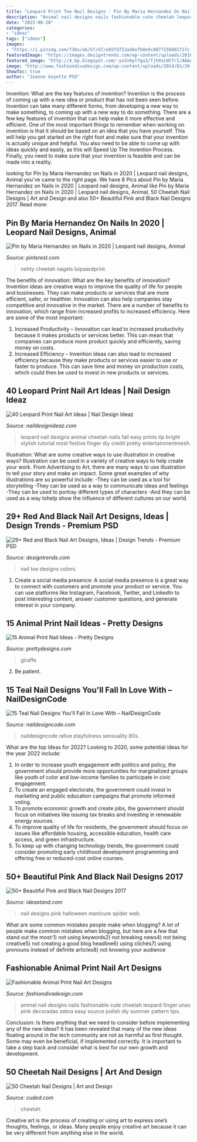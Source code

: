 ```yaml
---
title: "Leopard Print Toe Nail Designs : Pin By Maria Hernandez On Nails In 2020"
description: "Animal nail designs nails fashionable cute cheetah leopard finger unas pink decoradas zebra easy source polish diy summer pattern tips"
date: "2023-08-28"
categories:
- "ideas"
tags: ["ideas"]
images:
- "https://i.pinimg.com/736x/e6/5f/d7/e65fd752a46efb0e9c0877156881f1fc.jpg"
featuredImage: "https://images.designtrends.com/wp-content/uploads/2016/02/20074311/Toe-Nail-Design-with-Black-and-Red-Colors.jpg"
featured_image: "http://4.bp.blogspot.com/-yxIn6plYguI/Tjh9sLNtTrI/AAAAAAAAA0M/HdTh-Oh_mSo/s1600/leopard%2Bprint%2Bnails%2B005.jpg"
image: "http://www.fashiondivadesign.com/wp-content/uploads/2014/01/30-fierce-animal-print-nails.jpg"
ShowToc: true
author: "Joanne Goyette PhD"
---
```



Invention: What are the key features of invention?
Invention is the process of coming up with a new idea or product that has not been seen before. Invention can take many different forms, from developing a new way to make something, to coming up with a new way to do something. There are a few key features of invention that can help make it more effective and efficient. 
One of the most important things to remember when working on invention is that it should be based on an idea that you have yourself. This will help you get started on the right foot and make sure that your invention is actually unique and helpful. You also need to be able to come up with ideas quickly and easily, as this will Speed Up The Invention Process. Finally, you need to make sure that your invention is feasible and can be made into a reality.

	

		
looking for Pin by Maria Hernandez on Nails in 2020 | Leopard nail designs, Animal you've came to the right page. We have 8 Pics about Pin by Maria Hernandez on Nails in 2020 | Leopard nail designs, Animal like Pin by Maria Hernandez on Nails in 2020 | Leopard nail designs, Animal, 50 Cheetah Nail Designs | Art and Design and also 50+ Beautiful Pink and Black Nail Designs 2017. Read more:
		
    
## Pin By Maria Hernandez On Nails In 2020 | Leopard Nail Designs, Animal

<img loading=lazy src="https://i.pinimg.com/736x/e6/5f/d7/e65fd752a46efb0e9c0877156881f1fc.jpg" onerror="this.onerror=null;this.src='https://tse2.mm.bing.net/th?id=OIP.dboBl2V_pdKVWTzS2HP2xQHaHh&amp;pid=15.1';" alt="Pin by Maria Hernandez on Nails in 2020 | Leopard nail designs, Animal">

_Source: pinterest.com_

>nehty cheetah nagels luipaardprint. 

	

The benefits of innovation: What are the key benefits of innovation?
Invention ideas are creative ways to improve the quality of life for people and businesses. They can make products or services that are more efficient, safer, or healthier. Innovation can also help companies stay competitive and innovative in the market. There are a number of benefits to innovation, which range from increased profits to increased efficiency. Here are some of the most important: 
1. Increased Productivity – Innovation can lead to increased productivity because it makes products or services better. This can mean that companies can produce more product quickly and efficiently, saving money on costs. 
2. Increased Efficiency – Invention ideas can also lead to increased efficiency because they make products or services easier to use or faster to produce. This can save time and money on production costs, which could then be used to invest in new products or services.

    
## 40 Leopard Print Nail Art Ideas | Nail Design Ideaz

<img loading=lazy src="http://4.bp.blogspot.com/-yxIn6plYguI/Tjh9sLNtTrI/AAAAAAAAA0M/HdTh-Oh_mSo/s1600/leopard%2Bprint%2Bnails%2B005.jpg" onerror="this.onerror=null;this.src='https://tse3.mm.bing.net/th?id=OIP.ESZJdv36m-S08GkrFIH4tQHaEw&amp;pid=15.1';" alt="40 Leopard Print Nail Art Ideas | Nail Design Ideaz">

_Source: naildesignideaz.com_

>leopard nail designs animal cheetah nails fall easy prints tip bright stylish tutorial most festive finger diy credit pretty entertainmentmesh. 

	

Illustration: What are some creative ways to use illustration in creative ways?
Illustration can be used in a variety of creative ways to help create your work. From Advertising to Art, there are many ways to use illustration to tell your story and make an impact. Some great examples of why illustrations are so powerful include: 
-They can be used as a tool for storytelling 
-They can be used as a way to communicate ideas and feelings 
-They can be used to portray different types of characters 
-And they can be used as a way tohelp show the influence of different cultures on our world.

    
## 29+ Red And Black Nail Art Designs, Ideas | Design Trends - Premium PSD

<img loading=lazy src="https://images.designtrends.com/wp-content/uploads/2016/02/20074311/Toe-Nail-Design-with-Black-and-Red-Colors.jpg" onerror="this.onerror=null;this.src='https://tse2.mm.bing.net/th?id=OIP.hMr56rF0hvFNOag1RcoQ0QHaJ4&amp;pid=15.1';" alt="29+ Red and Black Nail Art Designs, Ideas | Design Trends - Premium PSD">

_Source: designtrends.com_

>nail toe designs colors. 

	

1. Create a social media presence: A social media presence is a great way to connect with customers and promote your product or service. You can use platforms like Instagram, Facebook, Twitter, and LinkedIn to post interesting content, answer customer questions, and generate interest in your company.

    
## 15 Animal Print Nail Ideas - Pretty Designs

<img loading=lazy src="https://www.prettydesigns.com/wp-content/uploads/2014/02/Giraffe-Polish.jpg" onerror="this.onerror=null;this.src='https://tse4.mm.bing.net/th?id=OIP.nI8TVymQq9aABpURKh0OJAHaFz&amp;pid=15.1';" alt="15 Animal Print Nail Ideas - Pretty Designs">

_Source: prettydesigns.com_

>giraffe. 

	

2. Be patient.

    
## 15 Teal Nail Designs You&#039;ll Fall In Love With – NailDesignCode

<img loading=lazy src="https://naildesigncode.com/wp-content/uploads/2016/08/teal-nail-designs-2.jpg" onerror="this.onerror=null;this.src='https://tse2.mm.bing.net/th?id=OIP.vrrO-bjoSS_HBXL9o0c61wHaJ4&amp;pid=15.1';" alt="15 Teal Nail Designs You&#039;ll Fall In Love With – NailDesignCode">

_Source: naildesigncode.com_

>naildesigncode relive playfulness sensuality 80s. 

	

What are the top Ideas for 2022?
Looking to 2020, some potential ideas for the year 2022 include: 
1) In order to increase youth engagement with politics and policy, the government should provide more opportunities for marginalized groups like youth of color and low-income families to participate in civic engagement. 
2) To create an engaged electorate, the government could invest in marketing and public education campaigns that promote informed voting. 
3) To promote economic growth and create jobs, the government should focus on initiatives like issuing tax breaks and investing in renewable energy sources. 
4) To improve quality of life for residents, the government should focus on issues like affordable housing, accessible education, health care access, and green infrastructure. 
5) To keep up with changing technology trends, the government could consider promoting early childhood development programming and offering free or reduced-cost online courses.

    
## 50+ Beautiful Pink And Black Nail Designs 2017

<img loading=lazy src="http://ideastand.com/wp-content/uploads/2016/01/pink-and-black-nail-art-designs/25-pink-and-black-nail-art-designs.jpg" onerror="this.onerror=null;this.src='https://tse3.mm.bing.net/th?id=OIP.tB-B-UFOuKPfu8CFksrHzgHaJv&amp;pid=15.1';" alt="50+ Beautiful Pink and Black Nail Designs 2017">

_Source: ideastand.com_

>nail designs pink halloween manicure spider web. 

	

What are some common mistakes people make when blogging?
A lot of people make common mistakes when blogging, but here are a few that stand out the most:1) not using keywords2) not breaking news4) not being creative5) not creating a good blog headline6) using clichés7) using pronouns instead of definite articles8) not knowing your audience

    
## Fashionable Animal Print Nail Art Designs

<img loading=lazy src="http://www.fashiondivadesign.com/wp-content/uploads/2014/01/30-fierce-animal-print-nails.jpg" onerror="this.onerror=null;this.src='https://tse1.mm.bing.net/th?id=OIP.JpSZZ10xe1eXSxP0Vo_HpAHaHa&amp;pid=15.1';" alt="Fashionable Animal Print Nail Art Designs">

_Source: fashiondivadesign.com_

>animal nail designs nails fashionable cute cheetah leopard finger unas pink decoradas zebra easy source polish diy summer pattern tips. 

	

Conclusion: Is there anything that we need to consider before implementing any of the new ideas?
It has been revealed that many of the new ideas floating around in the tech community are not as harmful as first thought. Some may even be beneficial, if implemented correctly. It is important to take a step back and consider what is best for our own growth and development.

    
## 50 Cheetah Nail Designs | Art And Design

<img loading=lazy src="https://www.cuded.com/wp-content/uploads/2014/12/4-Cheetah-Nail-art.jpg" onerror="this.onerror=null;this.src='https://tse2.mm.bing.net/th?id=OIP.Lh-NNt1RuFCJAE3Kiz9nagHaJ4&amp;pid=15.1';" alt="50 Cheetah Nail Designs | Art and Design">

_Source: cuded.com_

>cheetah. 

	

Creative art is the process of creating or using art to express one’s thoughts, feelings, or ideas. Many people enjoy creative art because it can be very different from anything else in the world.

